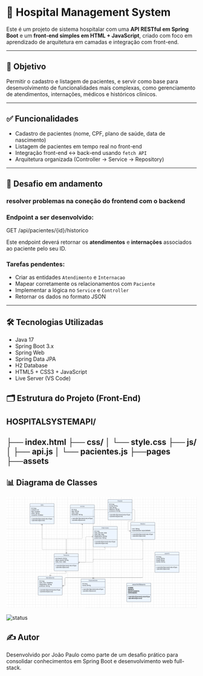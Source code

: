 # 🏥 Hospital Management System

Este é um projeto de sistema hospitalar com uma **API RESTful em Spring Boot** e um **front-end simples em HTML + JavaScript**, criado com foco em aprendizado de arquitetura em camadas e integração com front-end.

---

## 🎯 Objetivo

Permitir o cadastro e listagem de pacientes, e servir como base para desenvolvimento de funcionalidades mais complexas, como gerenciamento de atendimentos, internações, médicos e históricos clínicos.

---

## ✅ Funcionalidades

- Cadastro de pacientes (nome, CPF, plano de saúde, data de nascimento)
- Listagem de pacientes em tempo real no front-end
- Integração front-end ↔️ back-end usando `fetch API`
- Arquitetura organizada (Controller → Service → Repository)

---

## 🚧 Desafio em andamento

### resolver problemas na coneção do frontend com o backend
### Endpoint a ser desenvolvido:

GET /api/pacientes/{id}/historico

Este endpoint deverá retornar os **atendimentos** e **internações** associados ao paciente pelo seu ID.

### Tarefas pendentes:

- Criar as entidades `Atendimento` e `Internacao`
- Mapear corretamente os relacionamentos com `Paciente`
- Implementar a lógica no `Service` e `Controller`
- Retornar os dados no formato JSON

---

## 🛠️ Tecnologias Utilizadas

- Java 17
- Spring Boot 3.x
- Spring Web
- Spring Data JPA
- H2 Database
- HTML5 + CSS3 + JavaScript
- Live Server (VS Code)

## 🗂️ Estrutura do Projeto (Front-End)

 HOSPITALSYSTEMAPI/
 ---
├── index.html
├── css/
│ └── style.css
├── js/
│ ├── api.js
│ └── pacientes.js
├──pages
├──assets
---

## 📊 Diagrama de Classes
![Diagrama de Classes](docs/diagrama-classes.PNG)

![status](https://img.shields.io/badge/status-em%20desenvolvimento-yellow)

## ✍️ Autor
Desenvolvido por João Paulo como parte de um desafio prático para consolidar conhecimentos em Spring Boot e desenvolvimento web full-stack.

